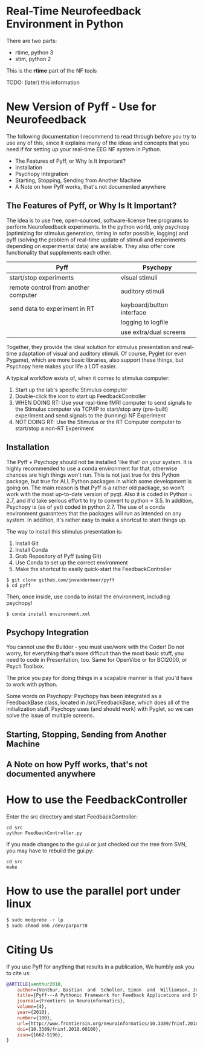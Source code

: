 Real-Time Neurofeedback Environment in Python
=============================================
There are two parts:
- rtime, python 3
- stim, python 2

This is the **rtime** part of the NF tools

TODO: (later) this information






New Version of Pyff - Use for Neurofeedback
===========================================

The following documentation I recommend to read through before you try to use any of this, since it explains many of the ideas and concepts that you need if for setting up your real-time EEG NF system in Python.

- The Features of Pyff, or Why Is It Important?
- Installation
- Psychopy Integration
- Starting, Stopping, Sending from Another Machine
- A Note on how Pyff works, that's not documented anywhere




The Features of Pyff, or Why Is It Important?
---------------------------------------------

The idea is to use free, open-sourced, software-license free programs to perform Neurofeedback experiments. In the python world, only psychopy (optimizing for stimulus generation, timing in sofar possible, logging) and pyff (solving the problem of real-time update of stimuli and experiments depending on experimental data) are available. They also offer core functionality that supplements each other.

| Pyff| Psychopy  |
|----------|------|
| start/stop experiments | visual stimuli |
| remote control from another computer | auditory stimuli |
| send data to experiment in RT | keyboard/button interface |
| | logging to logfile |
| |use extra/dual screens |


Together, they provide the ideal solution for stimulus presentation and real-time adaptation of visual and auditory stimuli. Of course, Pyglet (or even Pygame), which are more basic libraries, also support these things, but Psychopy here makes your life a LOT easier.

A typical workflow exists of, when it comes to stimulus computer:

1. Start up the lab's specific Stimulus computer
2. Double-click the icon to start up FeedbackController
3. WHEN DOING RT: Use your real-time fMRI computer to send signals to the Stimulus computer via TCP/IP to start/stop any (pre-built) experiment and send signals to the (running) NF Experiment
4. NOT DOING RT: Use the Stimulus or the RT Computer computer to start/stop a non-RT Experiment



Installation
------------

The Pyff + Psychopy should not be installed 'like that' on your system. It is highly recommended to use a conda environment for that, otherwise chances are high things won't run. This is not just true for this Python package, but true for ALL Python packages in which some development is going on. The main reason is that Pyff is a rather old package, so won't work with the most up-to-date version of pyqt. Also it is coded in Python = 2.7, and it'd take serious effort to try to convert to python = 3.5. In addition, Psychopy is (as of yet) coded in python 2.7. The use of a conda environment guarantees that the packages will run as intended on any system. In addition, it's rather easy to make a shortcut to start things up.

The way to install this stimulus presentation is:

1. Install Git
2. Install Conda
3. Grab Repository of Pyff (using Git)
4. Use Conda to set up the correct environment
5. Make the shortcut to easily quick-start the FeedbackController

```console
$ git clone github.com/jnvandermeer/pyff
$ cd pyff
```

Then, once inside, use conda to install the environment, including psychopy!

```console
$ conda install environment.xml
```


Psychopy Integration
--------------------

You cannot use the Builder - you must use/work with the Coder! Do not worry, for everything that's more difficult than the most basic stuff, you need to code in Presentation, too. Same for OpenVibe or for BCI2000, or Psych Toolbox.

The price you pay for doing things in a scapable manner is that you'd have to work with python.

Some words on Psychopy: Psychopy has been integrated as a FeedbackBase class, located in /src/FeedbackBase, which does all of the initialization stuff. Psychopy uses (and should work) with Pyglet, so we can solve the issue of multiple screens.




Starting, Stopping, Sending from Another Machine
------------------------------------------------







A Note on how Pyff works, that's not documented anywhere
--------------------------------------------------------











How to use the FeedbackController
=================================

Enter the src directory and start FeedbackController:

    cd src
    python FeedbackController.py


If you made changes to the gui.ui or just checked out the tree from SVN, you
may have to rebuild the gui.py:

    cd src
    make

How to use the parallel port under linux
========================================

```bash
$ sudo modprobe -r lp
$ sudo chmod 666 /dev/parport0
```

Citing Us
=========

If you use Pyff for anything that results in a publication, We humbly ask you to
cite us:

```bibtex
@ARTICLE{venthur2010,
    author={Venthur, Bastian  and  Scholler, Simon  and  Williamson, John  and  Dähne, Sven  and  Treder, Matthias S  and  Kramarek, Maria T  and  Müller, Klaus-Robert  and  Blankertz, Benjamin},
    title={Pyff---A Pythonic Framework for Feedback Applications and Stimulus Presentation in Neuroscience},
    journal={Frontiers in Neuroinformatics},
    volume={4},
    year={2010},
    number={100},
    url={http://www.frontiersin.org/neuroinformatics/10.3389/fninf.2010.00100/abstract},
    doi={10.3389/fninf.2010.00100},
    issn={1662-5196},
}
```

